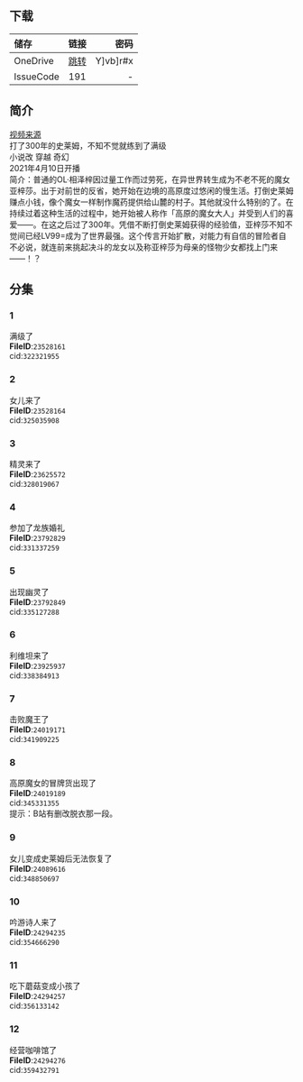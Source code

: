 ## 下载

储存 | 链接 | 密码 
:----------- | :-----------: | -----------: 
 OneDrive | [跳转](https://xrzcloud-my.sharepoint.com/:f:/g/personal/xrz_xrzyun_ml/Eiu7H35_IJ1LkXBnHUOwTdgBeQ0OdUr-OtqZYJXEiEX47w?e=X9lmmx) | Y]vb]r#x 
 IssueCode | 191 | - 

## 简介
[视频来源](https://www.bilibili.com/bangumi/media/md28233911/)  
打了300年的史莱姆，不知不觉就练到了满级  
小说改 穿越 奇幻  
2021年4月10日开播  
简介：普通的OL·相泽梓因过量工作而过劳死，在异世界转生成为不老不死的魔女亚梓莎。出于对前世的反省，她开始在边境的高原度过悠闲的慢生活。打倒史莱姆赚点小钱，像个魔女一样制作魔药提供给山麓的村子。其他就没什么特别的了。在持续过着这种生活的过程中，她开始被人称作「高原的魔女大人」并受到人们的喜爱——。在这之后过了300年。凭借不断打倒史莱姆获得的经验值，亚梓莎不知不觉间已经LV99=成为了世界最强。这个传言开始扩散，对能力有自信的冒险者自不必说，就连前来挑起决斗的龙女以及称亚梓莎为母亲的怪物少女都找上门来——！？  
## 分集
### 1
满级了  
**FileID**:`23528161`  
cid:`322321955`  
### 2
女儿来了  
**FileID**:`23528164`  
cid:`325035908`  
### 3
精灵来了  
**FileID**:`23625572`  
cid:`328019067`  
### 4
参加了龙族婚礼  
**FileID**:`23792829`  
cid:`331337259`  
### 5
出现幽灵了  
**FileID**:`23792849`  
cid:`335127288`  
### 6
利维坦来了  
**FileID**:`23925937`  
cid:`338384913`  
### 7
击败魔王了  
**FileID**:`24019171`  
cid:`341909225`  
### 8
高原魔女的冒牌货出现了  
**FileID**:`24019189`  
cid:`345331355`  
提示：B站有删改脱衣那一段。  
### 9
女儿变成史莱姆后无法恢复了  
**FileID**:`24089616`  
cid:`348850697`  
### 10
吟游诗人来了  
**FileID**:`24294235`  
cid:`354666290`  
### 11
吃下蘑菇变成小孩了  
**FileID**:`24294257`  
cid:`356133142`  
### 12
经营咖啡馆了  
**FileID**:`24294276`  
cid:`359432791`  